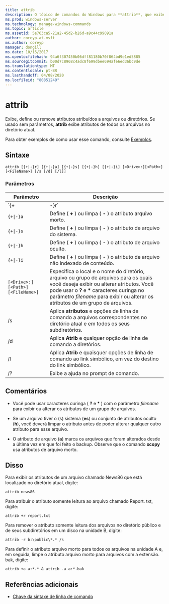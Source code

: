 ```yaml
---
title: attrib
description: O tópico de comandos do Windows para **attrib**, que exibe, define ou remove atributos atribuídos a arquivos ou diretórios.
ms.prod: windows-server
ms.technology: manage-windows-commands
ms.topic: article
ms.assetid: 5e763ca5-21a2-45d2-b26d-a9c44c99091a
author: coreyp-at-msft
ms.author: coreyp
manager: dongill
ms.date: 10/16/2017
ms.openlocfilehash: 94a6f307450b06dff81180b70f864bd9e1ed5885
ms.sourcegitcommit: b00d7c8968c4adc8f699dbee694afe6ed36bc9de
ms.translationtype: MT
ms.contentlocale: pt-BR
ms.lasthandoff: 04/08/2020
ms.locfileid: "80851249"
---
```

# <a name="attrib"></a>attrib

Exibe, define ou remove atributos atribuídos a arquivos ou diretórios. Se usado sem parâmetros, **attrib** exibe atributos de todos os arquivos no diretório atual.

Para obter exemplos de como usar esse comando, consulte [Exemplos](#BKMK_examples).

## <a name="syntax"></a>Sintaxe

```
attrib [{+|-}r] [{+|-}a] [{+|-}s] [{+|-}h] [{+|-}i] [<Drive>:][<Path>][<FileName>] [/s [/d] [/l]]
```

### <a name="parameters"></a>Parâmetros

| Parâmetro | Descrição |
| --------- | ----------- |
| `{+|-}r` | Define ( **+** ) ou limpa ( **-** ) o atributo de arquivo somente leitura. |
| `{+\|-}a` | Define ( **+** ) ou limpa ( **-** ) o atributo arquivo morto. |
| `{+\|-}s` | Define ( **+** ) ou limpa ( **-** ) o atributo de arquivo do sistema. |
| `{+\|-}h` | Define ( **+** ) ou limpa ( **-** ) o atributo de arquivo oculto. |
| `{+\|-}i` | Define ( **+** ) ou limpa ( **-** ) o atributo de arquivo não indexado de conteúdo. |
| `[<Drive>:][<Path>][<FileName>]` | Especifica o local e o nome do diretório, arquivo ou grupo de arquivos para os quais você deseja exibir ou alterar atributos. Você pode usar o **?** e **&#42;** caracteres curinga no parâmetro *filename* para exibir ou alterar os atributos de um grupo de arquivos. |
| /s | Aplica **atributos** e opções de linha de comando a arquivos correspondentes no diretório atual e em todos os seus subdiretórios. |
| /d | Aplica **Atrib** e qualquer opção de linha de comando a diretórios. |
| /l | Aplica **Atrib** e quaisquer opções de linha de comando ao link simbólico, em vez do destino do link simbólico. |
| /? | Exibe a ajuda no prompt de comando. |

## <a name="remarks"></a>Comentários

- Você pode usar caracteres curinga ( **?** e **&#42;** ) com o parâmetro *filename* para exibir ou alterar os atributos de um grupo de arquivos.

- Se um arquivo tiver o (s) sistema (**es**) ou conjunto de atributos oculto (**h**), você deverá limpar o atributo antes de poder alterar qualquer outro atributo para esse arquivo.

- O atributo de arquivo (**a**) marca os arquivos que foram alterados desde a última vez em que foi feito o backup. Observe que o comando **xcopy** usa atributos de arquivo morto.

## <a name="examples"></a><a name=BKMK_examples></a>Disso

Para exibir os atributos de um arquivo chamado News86 que está localizado no diretório atual, digite:

```
attrib news86 
```

Para atribuir o atributo somente leitura ao arquivo chamado Report. txt, digite:

```
attrib +r report.txt 
```

Para remover o atributo somente leitura dos arquivos no diretório público e de seus subdiretórios em um disco na unidade B, digite:

```
attrib -r b:\public\*.* /s 
```

Para definir o atributo arquivo morto para todos os arquivos na unidade A e, em seguida, limpe o atributo arquivo morto para arquivos com a extensão. bak, digite:

```
attrib +a a:*.* & attrib -a a:*.bak 
```

## <a name="additional-references"></a>Referências adicionais

- [Chave da sintaxe de linha de comando](command-line-syntax-key.md)